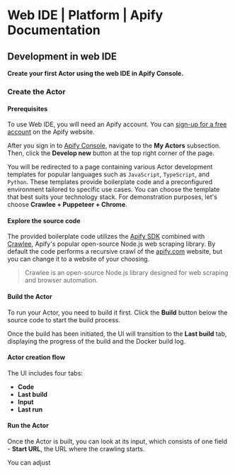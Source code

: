 # Web IDE | Platform | Apify Documentation

## Development in web IDE

**Create your first Actor using the web IDE in Apify Console.**

### Create the Actor

#### Prerequisites

To use Web IDE, you will need an Apify account. You can [sign-up for a free account](https://console.apify.com/sign-up) on the Apify website.

After you sign in to [Apify Console](https://console.apify.com), navigate to the **My Actors** subsection. Then, click the **Develop new** button at the top right corner of the page.

You will be redirected to a page containing various Actor development templates for popular languages such as `JavaScript`, `TypeScript`, and `Python`. These templates provide boilerplate code and a preconfigured environment tailored to specific use cases. You can choose the template that best suits your technology stack. For demonstration purposes, let's choose **Crawlee + Puppeteer + Chrome**.

#### Explore the source code

The provided boilerplate code utilizes the [Apify SDK](https://docs.apify.com/sdk/js/) combined with [Crawlee](https://crawlee.dev/), Apify's popular open-source Node.js web scraping library. By default the code performs a recursive crawl of the [apify.com](https://apify.com) website, but you can change it to a website of your choosing.

> Crawlee is an open-source Node.js library designed for web scraping and browser automation.

#### Build the Actor

To run your Actor, you need to build it first. Click the **Build** button below the source code to start the build process.

Once the build has been initiated, the UI will transition to the **Last build** tab, displaying the progress of the build and the Docker build log.

#### Actor creation flow

The UI includes four tabs:
- **Code**
- **Last build**
- **Input**
- **Last run**

#### Run the Actor

Once the Actor is built, you can look at its input, which consists of one field - **Start URL**, the URL where the crawling starts.

You can adjust